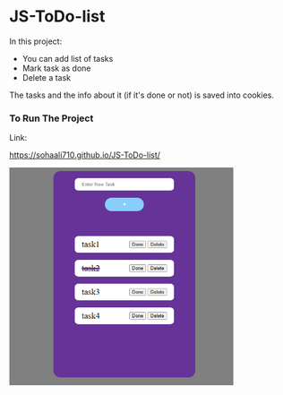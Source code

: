 # JS-ToDo-list
In this project:
- You can add list of tasks
- Mark task as done
- Delete a task

The tasks and the info about it (if it's done or not) is saved into cookies.

### To Run The Project
Link:

https://sohaali710.github.io/JS-ToDo-list/


<div>
  <img src="https://github.com/sohaali710/JS-ToDo-list/blob/master/todo-list-app.png" width="400">
</div>
